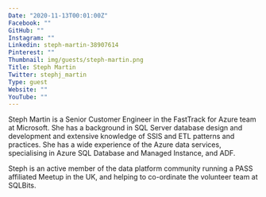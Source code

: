 ```yaml
---
Date: "2020-11-13T00:01:00Z"
Facebook: ""
GitHub: ""
Instagram: ""
Linkedin: steph-martin-38907614
Pinterest: ""
Thumbnail: img/guests/steph-martin.png
Title: Steph Martin
Twitter: stephj_martin
Type: guest
Website: ""
YouTube: ""
---
```

Steph Martin is a Senior Customer Engineer in the FastTrack for Azure team at Microsoft. She has a background in SQL Server database design and development and extensive knowledge of SSIS and ETL patterns and practices. She has a wide experience of the Azure data services, specialising in Azure SQL Database and Managed Instance, and ADF.

Steph is an active member of the data platform community running a PASS affiliated Meetup in the UK, and helping to co-ordinate the volunteer team at SQLBits.